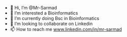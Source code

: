 - 👋 Hi, I’m @Mr-Sarmad
- 👀 I’m interested a Bioinformatics 
- 🌱 I’m currently doing Bsc in Bioinformatics
- 💞️ I’m looking to collaborate on Linkedin
- 📫 How to reach me www.linkedin.com/in/mr-sarmad

<!---
Mr-Sarmad/Mr-Sarmad is a ✨ special ✨ repository because its `README.md` (this file) appears on your GitHub profile.
You can click the Preview link to take a look at your changes.
--->
